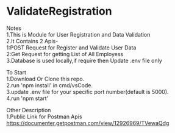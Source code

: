 # ValidateRegistration

Notes                                                    
1.This is Module for User Registration and Data Validation                                        
2.It Contains 2 Apis-                                                  
        1:POST Request for Register and Validate User Data                                            
        2:Get Request for getting List of All Employess                                             
3.Database is used locally,if require then Update .env file only                                          
                           
To Start                      
1.Download Or Clone this repo.                                       
2.run 'npm install' in cmd/vsCode.                                   
3.update .env file for your specific port number(default is 5000).                    
4.run 'npm start'                     
                   
Other Description              
1.Public Link for Postman Apis                                
    https://documenter.getpostman.com/view/12926969/TVewaQdg              
